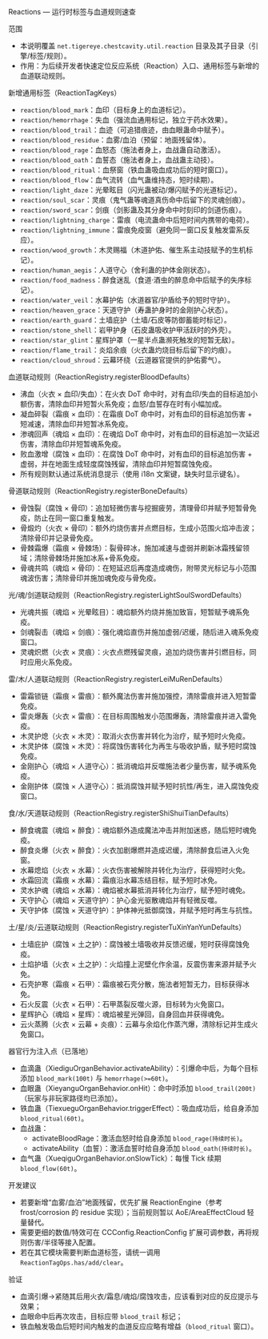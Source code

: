 Reactions — 运行时标签与血道规则速查

范围
- 本说明覆盖 `net.tigereye.chestcavity.util.reaction` 目录及其子目录（引擎/标签/规则）。
- 作用：为后续开发者快速定位反应系统（Reaction）入口、通用标签与新增的血道联动规则。

新增通用标签（ReactionTagKeys）
- `reaction/blood_mark`：血印（目标身上的血道标记）。
- `reaction/hemorrhage`：失血（强流血通用标记，独立于药水效果）。
- `reaction/blood_trail`：血迹（可追猎痕迹，由血眼蛊命中赋予）。
- `reaction/blood_residue`：血雾/血泊（预留：地面残留体）。
- `reaction/blood_rage`：血怒态（施法者身上，血战蛊自动激活）。
- `reaction/blood_oath`：血誓态（施法者身上，血战蛊主动技）。
- `reaction/blood_ritual`：血祭窗（铁血蛊吸血成功后的短时窗口）。
- `reaction/blood_flow`：血气流转（血气蛊维持态，短时续期）。
- `reaction/light_daze`：光晕眩目（闪光蛊被动/爆闪赋予的光道标记）。
- `reaction/soul_scar`：灵痕（鬼气蛊等魂道真伤命中后留下的灵魂创痕）。
- `reaction/sword_scar`：剑痕（剑影蛊及其分身命中时刻印的剑道伤痕）。
- `reaction/lightning_charge`：雷痕（电流蛊命中后短时间内携带的电荷）。
- `reaction/lightning_immune`：雷痕免疫窗（避免同一窗口反复触发雷系反应）。
- `reaction/wood_growth`：木灵赐福（木道护佑、催生系主动技赋予的生机标记）。
- `reaction/human_aegis`：人道守心（舍利蛊的护体金刚状态）。
- `reaction/food_madness`：醉食迷乱（食道·酒虫的醉息命中后赋予的失序标记）。
- `reaction/water_veil`：水幕护佑（水道器官/护盾给予的短时守护）。
- `reaction/heaven_grace`：天道守护（寿蛊护身时的金刚护心状态）。
- `reaction/earth_guard`：土墙庇护（土墙/石皮等防御蓄能时标记）。
- `reaction/stone_shell`：岩甲护身（石皮蛊吸收护甲活跃时的外壳）。
- `reaction/star_glint`：星辉护罩（一星半点蛊濒死触发的短暂无敌）。
- `reaction/flame_trail`：炎焰余痕（火衣蛊灼烧目标后留下的灼痕）。
- `reaction/cloud_shroud`：云幕环绕（云道器官提供的护佑雾气）。

血道联动规则（ReactionRegistry.registerBloodDefaults）
- 沸血（火衣 × 血印/失血）：在火衣 DoT 命中时，对有血印/失血的目标追加小额伤害，清除血印并短暂火系免疫；血怒/血誓存在时有小幅加成。
- 凝血碎裂（霜痕 × 血印）：在霜痕 DoT 命中时，对有血印的目标追加伤害 + 短减速，清除血印并短暂冰系免疫。
- 渗魂回声（魂焰 × 血印）：在魂焰 DoT 命中时，对有血印的目标追加一次延迟伤害，清除血印并短暂魂系免疫。
- 败血激增（腐蚀 × 血印）：在腐蚀 DoT 命中时，对有血印的目标追加伤害 + 虚弱，并在地面生成轻度腐蚀残留，清除血印并短暂腐蚀免疫。
- 所有规则默认通过系统消息提示（使用 i18n 文案键，缺失时显示键名）。

骨道联动规则（ReactionRegistry.registerBoneDefaults）
- 骨蚀裂（腐蚀 × 骨印）：追加轻微伤害与挖掘疲劳，清理骨印并赋予短暂骨免疫，防止在同一窗口重复触发。
- 骨煅灼（火衣 × 骨印）：额外灼烧伤害并点燃目标，生成小范围火焰冲击波；清除骨印并记录骨免疫。
- 骨棘霜爆（霜痕 × 骨棘场）：裂骨碎冰，施加减速与虚弱并刷新冰霜残留领域；清除骨棘场并施加冰系+骨系免疫。
- 骨魂共鸣（魂焰 × 骨印）：在短延迟后再度造成魂伤，附带灵光标记与小范围魂波伤害；清除骨印并施加魂免疫与骨免疫。

光/魂/剑道联动规则（ReactionRegistry.registerLightSoulSwordDefaults）
- 光魂共振（魂焰 × 光晕眩目）：魂焰额外灼烧并施加致盲，短暂赋予魂系免疫。
- 剑魂裂击（魂焰 × 剑痕）：强化魂焰直伤并施加虚弱/迟缓，随后进入魂系免疫窗口。
- 灵魂炽燃（火衣 × 灵痕）：火衣点燃残留灵痕，追加灼烧伤害并引燃目标，同时应用火系免疫。

雷/木/人道联动规则（ReactionRegistry.registerLeiMuRenDefaults）
- 雷霜锁链（霜痕 × 雷痕）：额外魔法伤害并施加强控，清除雷痕并进入短暂雷免疫。
- 雷炎爆轰（火衣 × 雷痕）：在目标周围触发小范围爆轰，清除雷痕并进入雷免疫。
- 木灵护熄（火衣 × 木灵）：取消火衣伤害并转化为治疗，赋予短时火免疫。
- 木灵护体（腐蚀 × 木灵）：将腐蚀伤害转化为再生与吸收护盾，赋予短时腐蚀免疫。
- 金刚护心（魂焰 × 人道守心）：抵消魂焰并反噬施法者少量伤害，赋予魂系免疫。
- 金刚护体（腐蚀 × 人道守心）：抵消腐蚀并赋予短时抗性/再生，进入腐蚀免疫窗口。

食/水/天道联动规则（ReactionRegistry.registerShiShuiTianDefaults）
- 醉食魂震（魂焰 × 醉食）：魂焰额外造成魔法冲击并附加迷惑，随后短时魂免疫。
- 醉食炎爆（火衣 × 醉食）：火衣加剧爆燃并造成迟缓，清除醉食后进入火免窗。
- 水幕熄焰（火衣 × 水幕）：火衣伤害被解除并转化为治疗，获得短时火免。
- 水霜回流（霜痕 × 水幕）：霜痕沿水幕冻结目标，赋予短时冰免。
- 灵水护魂（魂焰 × 水幕）：魂焰被水幕抵消并转化为治疗，赋予短时魂免。
- 天守护心（魂焰 × 天道守护）：护心金光驱散魂焰并有轻微反噬。
- 天守护体（腐蚀 × 天道守护）：护体神光抵御腐蚀，并赋予短时再生与抗性。

土/星/炎/云道联动规则（ReactionRegistry.registerTuXinYanYunDefaults）
- 土墙庇护（腐蚀 × 土之护）：腐蚀被土墙吸收并反馈迟缓，短时获得腐蚀免疫。
- 土焰护墙（火衣 × 土之护）：火焰撞上泥壁化作余温，反震伤害来源并赋予火免。
- 石壳护寒（霜痕 × 石甲）：霜痕被石壳分散，施法者短暂无力，目标获得冰免。
- 石火反震（火衣 × 石甲）：石甲蒸裂反噬火源，目标转为火免窗口。
- 星辉护心（魂焰 × 星辉）：魂焰被星光弹回，自身回血并获得魂免。
- 云火蒸腾（火衣 × 云幕 + 炎痕）：云幕与余焰化作蒸汽爆，清除标记并生成火免窗口。

器官行为注入点（已落地）
- 血滴蛊（XiediguOrganBehavior.activateAbility）：引爆命中后，为每个目标添加 `blood_mark(100t)` 与 `hemorrhage(>=60t)`。
- 血眼蛊（XieyanguOrganBehavior.onHit）：命中时添加 `blood_trail(200t)`（玩家与非玩家路径均已添加）。
- 铁血蛊（TiexueguOrganBehavior.triggerEffect）：吸血成功后，给自身添加 `blood_ritual(60t)`。
- 血战蛊：
  - activateBloodRage：激活血怒时给自身添加 `blood_rage(持续时长)`。
  - activateAbility（血誓）：激活血誓时给自身添加 `blood_oath(持续时长)`。
- 血气蛊（XueqiguOrganBehavior.onSlowTick）：每慢 Tick 续期 `blood_flow(60t)`。

开发建议
- 若要新增“血雾/血泊”地面残留，优先扩展 ReactionEngine（参考 frost/corrosion 的 residue 实现）；当前规则暂以 AoE/AreaEffectCloud 轻量替代。
- 需要更细的数值/特效可在 CCConfig.ReactionConfig 扩展可调参数，再将规则伤害/半径等接入配置。
- 若在其它模块需要判断血道标签，请统一调用 `ReactionTagOps.has/add/clear`。

验证
- 血滴引爆→紧随其后用火衣/霜息/魂焰/腐蚀攻击，应该看到对应的反应提示与效果；
- 血眼命中后再次攻击，目标应带 `blood_trail` 标记；
- 铁血触发吸血后短时间内触发的血道反应应略有增益（`blood_ritual` 窗口）。
